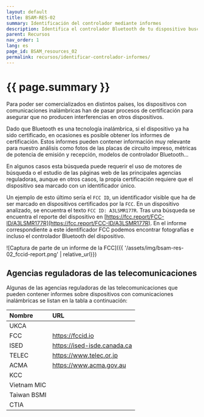 ```yaml
---
layout: default
title: BSAM-RES-02
summary: Identificación del controlador mediante informes
description: Identifica el controlador Bluetooth de tu dispositivo buscando los informes de certificación de radio.
parent: Recursos
nav_order: 1
lang: es
page_id: BSAM_resources_02
permalink: recursos/identificar-controlador-informes/
---
```


# {{ page.summary }}

Para poder ser comercializados en distintos países, los dispositivos con comunicaciones inalámbricas han de pasar procesos de certificación para asegurar que no producen interferencias en otros dispositivos.

Dado que Bluetooth es una tecnología inalámbrica, si el dispositivo ya ha sido certificado, en ocasiones es posible obtener los informes de certificación. Estos informes pueden contener información muy relevante para nuestro análisis como fotos de las placas de circuito impreso, métricas de potencia de emisión y recepción, modelos de controlador Bluetooth...

En algunos casos esta búsqueda puede requerir el uso de motores de búsqueda o el estudio de las páginas web de las principales agencias reguladoras, aunque en otros casos, la propia certificación requiere que el dispositivo sea marcado con un identificador único.

Un ejemplo de esto último sería el `FCC ID`, un identificador visible que ha de ser marcado en dispositivos certificados por la `FCC`. En un dispositivo analizado, se encuentra el texto `FCC ID: A3LSMR177R`. Tras una búsqueda se encuentra el reporte del dispositivo en [https://fcc.report/FCC-ID/A3LSMR177R](https://fcc.report/FCC-ID/A3LSMR177R). En el informe correspondiente a este identificador FCC podemos encontrar fotografías e incluso el controlador Bluetooth del dispositivo.

![Captura de parte de un informe de la FCC]({{ '/assets/img/bsam-res-02_fccid-report.png' | relative_url}})

## Agencias reguladoras de las telecomunicaciones
Algunas de las agencias reguladoras de las telecomunicaciones que pueden contener informes sobre dispositivos con comunicaciones inalámbricas se listan en la tabla a continuación:

| Nombre      | URL                             |
|:------------|:--------------------------------|
| UKCA        |                                 |
| FCC         | <https://fccid.io>              |
| ISED        | <https://ised-isde.canada.ca>   |
| TELEC       | <https://www.telec.or.jp>       |
| ACMA        | <https://www.acma.gov.au>       |
| KCC         |                                 |
| Vietnam MIC |                                 |
| Taiwan BSMI |                                 |
| CTIA        |                                 |
